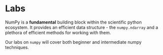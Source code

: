 # Labs

NumPy is a **fundamental** building block within the scientific python ecosystem.  It provides an efficient data structure - the `numpy.ndarray` and a plethora of efficient methods for working with them.  

Our labs on `numpy` will cover both beginner and intermediate numpy techniques.
